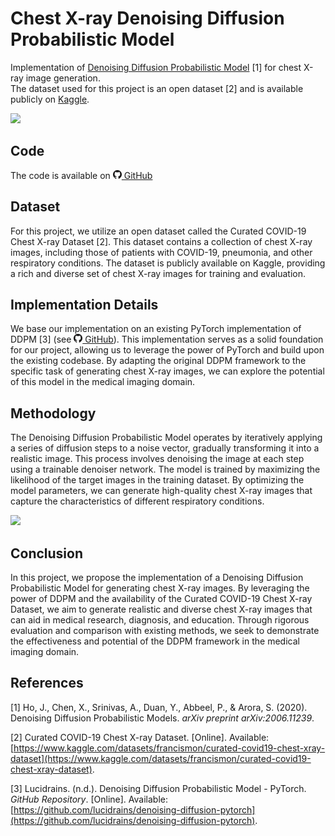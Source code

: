 # Chest X-ray Denoising Diffusion Probabilistic Model 

Implementation of [Denoising Diffusion Probabilistic Model](https://arxiv.org/abs/2006.11239) [1] for chest X-ray image generation.  
The dataset used for this project is an open dataset [2] and is available publicly on [Kaggle](https://www.kaggle.com/datasets/francismon/curated-covid19-chest-xray-dataset).

<img src="./assets/images/project2/diffusion_chest.png" width="600"/>

## Code

The code is available on [![GitHub](./assets/images/github_logo.png) GitHub](https://github.com/hippolytemayard/chest-x-ray-generative-models)

## Dataset
For this project, we utilize an open dataset called the Curated COVID-19 Chest X-ray Dataset [2]. This dataset contains a collection of chest X-ray images, including those of patients with COVID-19, pneumonia, and other respiratory conditions. The dataset is publicly available on Kaggle, providing a rich and diverse set of chest X-ray images for training and evaluation.

## Implementation Details
We base our implementation on an existing PyTorch implementation of DDPM [3] (see [![GitHub](./assets/images/github_logo.png) GitHub](https://github.com/lucidrains/denoising-diffusion-pytorch)). This implementation serves as a solid foundation for our project, allowing us to leverage the power of PyTorch and build upon the existing codebase. By adapting the original DDPM framework to the specific task of generating chest X-ray images, we can explore the potential of this model in the medical imaging domain.


## Methodology
The Denoising Diffusion Probabilistic Model operates by iteratively applying a series of diffusion steps to a noise vector, gradually transforming it into a realistic image. This process involves denoising the image at each step using a trainable denoiser network. The model is trained by maximizing the likelihood of the target images in the training dataset. By optimizing the model parameters, we can generate high-quality chest X-ray images that capture the characteristics of different respiratory conditions.

<img src="./assets/images/project2/generated-sample.png" width="600"/>

## Conclusion
In this project, we propose the implementation of a Denoising Diffusion Probabilistic Model for generating chest X-ray images. By leveraging the power of DDPM and the availability of the Curated COVID-19 Chest X-ray Dataset, we aim to generate realistic and diverse chest X-ray images that can aid in medical research, diagnosis, and education. Through rigorous evaluation and comparison with existing methods, we seek to demonstrate the effectiveness and potential of the DDPM framework in the medical imaging domain.

## References
[1] Ho, J., Chen, X., Srinivas, A., Duan, Y., Abbeel, P., & Arora, S. (2020). Denoising Diffusion Probabilistic Models. *arXiv preprint arXiv:2006.11239*.

[2] Curated COVID-19 Chest X-ray Dataset. [Online]. Available: [https://www.kaggle.com/datasets/francismon/curated-covid19-chest-xray-dataset](https://www.kaggle.com/datasets/francismon/curated-covid19-chest-xray-dataset).

[3] Lucidrains. (n.d.). Denoising Diffusion Probabilistic Model - PyTorch. *GitHub Repository*. [Online]. Available: [https://github.com/lucidrains/denoising-diffusion-pytorch](https://github.com/lucidrains/denoising-diffusion-pytorch).
